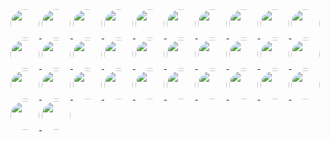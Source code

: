 
<a href="https://github.com/visiky">
  <img src="https://avatars.githubusercontent.com/u/15646325?v=4" style="border-radius: 50%" width="46" />
</a>
<a href="https://github.com/hustcc">
  <img src="https://avatars.githubusercontent.com/u/7856674?v=4" style="border-radius: 50%" width="46" />
</a>
<a href="https://github.com/lxfu1">
  <img src="https://avatars.githubusercontent.com/u/31396322?v=4" style="border-radius: 50%" width="46" />
</a>
<a href="https://github.com/liuzhenying">
  <img src="https://avatars.githubusercontent.com/u/11748654?v=4" style="border-radius: 50%" width="46" />
</a>
<a href="https://github.com/zqlu">
  <img src="https://avatars.githubusercontent.com/u/1142242?v=4" style="border-radius: 50%" width="46" />
</a>
<a href="https://github.com/arcsin1">
  <img src="https://avatars.githubusercontent.com/u/13724222?v=4" style="border-radius: 50%" width="46" />
</a>
<a href="https://github.com/zhangzhonghe">
  <img src="https://avatars.githubusercontent.com/u/38434641?v=4" style="border-radius: 50%" width="46" />
</a>
<a href="https://github.com/yp0413150120">
  <img src="https://avatars.githubusercontent.com/u/24318174?v=4" style="border-radius: 50%" width="46" />
</a>
<a href="https://github.com/BBSQQ">
  <img src="https://avatars.githubusercontent.com/u/35586469?v=4" style="border-radius: 50%" width="46" />
</a>
<a href="https://github.com/DarrenPei">
  <img src="https://avatars.githubusercontent.com/u/42288791?v=4" style="border-radius: 50%" width="46" />
</a>
<a href="https://github.com/pearmini">
  <img src="https://avatars.githubusercontent.com/u/49330279?v=4" style="border-radius: 50%" width="46" />
</a>
<a href="https://github.com/connono">
  <img src="https://avatars.githubusercontent.com/u/36756846?v=4" style="border-radius: 50%" width="46" />
</a>
<a href="https://github.com/yujs">
  <img src="https://avatars.githubusercontent.com/u/16610138?v=4" style="border-radius: 50%" width="46" />
</a>
<a href="https://github.com/afc163">
  <img src="https://avatars.githubusercontent.com/u/507615?v=4" style="border-radius: 50%" width="46" />
</a>
<a href="https://github.com/mjul">
  <img src="https://avatars.githubusercontent.com/u/142868?v=4" style="border-radius: 50%" width="46" />
</a>
<a href="https://github.com/jinhuiWong">
  <img src="https://avatars.githubusercontent.com/u/23117130?v=4" style="border-radius: 50%" width="46" />
</a>
<a href="https://github.com/kagawagao">
  <img src="https://avatars.githubusercontent.com/u/6930280?v=4" style="border-radius: 50%" width="46" />
</a>
<a href="https://github.com/MrSmallLiu">
  <img src="https://avatars.githubusercontent.com/u/26038018?v=4" style="border-radius: 50%" width="46" />
</a>
<a href="https://github.com/ntscshen">
  <img src="https://avatars.githubusercontent.com/u/21041458?v=4" style="border-radius: 50%" width="46" />
</a>
<a href="https://github.com/guonanci">
  <img src="https://avatars.githubusercontent.com/u/12762626?v=4" style="border-radius: 50%" width="46" />
</a>
<a href="https://github.com/ai-qing-hai">
  <img src="https://avatars.githubusercontent.com/u/65594180?v=4" style="border-radius: 50%" width="46" />
</a>
<a href="https://github.com/DawnLck">
  <img src="https://avatars.githubusercontent.com/u/12195307?v=4" style="border-radius: 50%" width="46" />
</a>
<a href="https://github.com/CarisL">
  <img src="https://avatars.githubusercontent.com/u/13416424?v=4" style="border-radius: 50%" width="46" />
</a>
<a href="https://github.com/mayneyao">
  <img src="https://avatars.githubusercontent.com/u/6588202?v=4" style="border-radius: 50%" width="46" />
</a>
<a href="https://github.com/yanglbme">
  <img src="https://avatars.githubusercontent.com/u/21008209?v=4" style="border-radius: 50%" width="46" />
</a>
<a href="https://github.com/beewolf233">
  <img src="https://avatars.githubusercontent.com/u/24711525?v=4" style="border-radius: 50%" width="46" />
</a>
<a href="https://github.com/lqzhgood">
  <img src="https://avatars.githubusercontent.com/u/9134671?v=4" style="border-radius: 50%" width="46" />
</a>
<a href="https://github.com/neoddish">
  <img src="https://avatars.githubusercontent.com/u/6898060?v=4" style="border-radius: 50%" width="46" />
</a>
<a href="https://github.com/stack-stark">
  <img src="https://avatars.githubusercontent.com/u/46991054?v=4" style="border-radius: 50%" width="46" />
</a>
<a href="https://github.com/NewByVector">
  <img src="https://avatars.githubusercontent.com/u/20186737?v=4" style="border-radius: 50%" width="46" />
</a>
<a href="https://github.com/xrkffgg">
  <img src="https://avatars.githubusercontent.com/u/29775873?v=4" style="border-radius: 50%" width="46" />
</a>
<a href="https://github.com/xingwanying">
  <img src="https://avatars.githubusercontent.com/u/10885578?v=4" style="border-radius: 50%" width="46" />
</a>